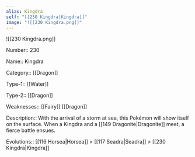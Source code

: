 ```yaml
---
alias: Kingdra
self: "[[230 Kingdra|Kingdra]]"
image: "![[230 Kingdra.png]]"
---
```


![[230 Kingdra.png]]


Number:: 230

Name:: Kingdra

Category:: [[Dragon]]

Type-1:: [[Water]]

Type-2:: [[Dragon]]

Weaknesses:: [[Fairy]] [[Dragon]]

Description:: With the arrival of a storm at sea, this Pokémon will show itself on the surface. When a Kingdra and a [[149 Dragonite|Dragonite]] meet, a fierce battle ensues.

Evolutions:: [[116 Horsea|Horsea]] > [[117 Seadra|Seadra]] > [[230 Kingdra|Kingdra]]